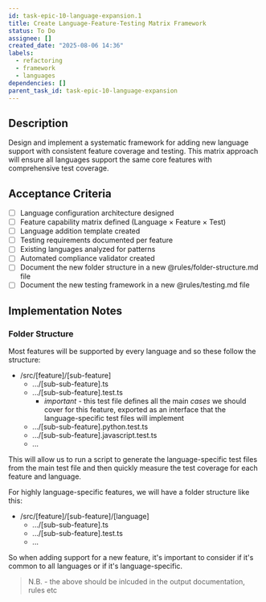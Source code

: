 ```yaml
---
id: task-epic-10-language-expansion.1
title: Create Language-Feature-Testing Matrix Framework
status: To Do
assignee: []
created_date: "2025-08-06 14:36"
labels:
  - refactoring
  - framework
  - languages
dependencies: []
parent_task_id: task-epic-10-language-expansion
---
```


## Description

Design and implement a systematic framework for adding new language support with consistent feature coverage and testing. This matrix approach will ensure all languages support the same core features with comprehensive test coverage.

## Acceptance Criteria

- [ ] Language configuration architecture designed
- [ ] Feature capability matrix defined (Language × Feature × Test)
- [ ] Language addition template created
- [ ] Testing requirements documented per feature
- [ ] Existing languages analyzed for patterns
- [ ] Automated compliance validator created
- [ ] Document the new folder structure in a new @rules/folder-structure.md file
- [ ] Document the new testing framework in a new @rules/testing.md file

## Implementation Notes

### Folder Structure

Most features will be supported by every language and so these follow the structure:

- /src/[feature]/[sub-feature]
  - .../[sub-sub-feature].ts
  - .../[sub-sub-feature].test.ts
    - _important_ - this test file defines all the main _cases_ we should cover for this feature, exported as an interface that the language-specific test files will implement
  - .../[sub-sub-feature].python.test.ts
  - .../[sub-sub-feature].javascript.test.ts
  - ...

This will allow us to run a script to generate the language-specific test files from the main test file and then quickly measure the test coverage for each feature and language.

For highly language-specific features, we will have a folder structure like this:

- /src/[feature]/[sub-feature]/[language]
  - .../[sub-sub-feature].ts
  - .../[sub-sub-feature].test.ts
  - ...

So when adding support for a new feature, it's important to consider if it's common to all languages or if it's language-specific.

> N.B. - the above should be inlcuded in the output documentation, rules etc
